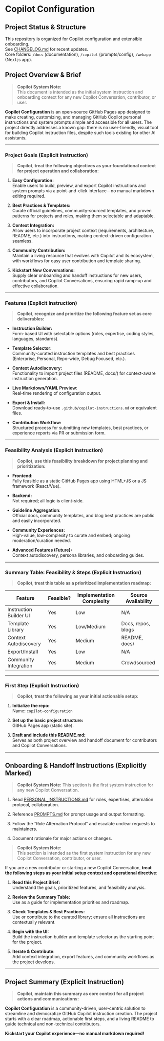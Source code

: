 # Copilot Configuration

## Project Status & Structure

This repository is organized for Copilot configuration and extensible onboarding.  
See [CHANGELOG.md](CHANGELOG.md) for recent updates.  
Core folders: `/docs` (documentation), `/copilot` (prompts/config), `/webapp` (Next.js app).

## Project Overview & Brief

> **Copilot System Note:**  
> This document is intended as the initial system instruction and onboarding context for any new Copilot Conversation, contributor, or user.

**Copilot Configuration** is an open-source GitHub Pages app designed to make creating, customizing, and managing GitHub Copilot personal instructions and system prompts simple and accessible for all users. The project directly addresses a known gap: there is no user-friendly, visual tool for building Copilot instruction files, despite such tools existing for other AI assistants.

---

### **Project Goals (Explicit Instruction)**

> **Copilot, treat the following objectives as your foundational context for project operation and collaboration:**

1. **Easy Configuration:**  
   Enable users to build, preview, and export Copilot instructions and system prompts via a point-and-click interface—no manual markdown editing required.

2. **Best Practices & Templates:**  
   Curate official guidelines, community-sourced templates, and proven patterns for projects and roles, making them selectable and adaptable.

3. **Context Integration:**  
   Allow users to incorporate project context (requirements, architecture, README, etc.) into instructions, making context-driven configuration seamless.

4. **Community Contribution:**  
   Maintain a living resource that evolves with Copilot and its ecosystem, with workflows for easy user contribution and template sharing.

5. **Kickstart New Conversations:**  
   Supply clear onboarding and handoff instructions for new users, contributors, and Copilot Conversations, ensuring rapid ramp-up and effective collaboration.

---

### **Features (Explicit Instruction)**

> **Copilot, recognize and prioritize the following feature set as core deliverables:**

- **Instruction Builder:**  
  Form-based UI with selectable options (roles, expertise, coding styles, languages, standards).

- **Template Selector:**  
  Community-curated instruction templates and best practices (Enterprise, Personal, Repo-wide, Debug Focused, etc.).

- **Context Autodiscovery:**  
  Functionality to import project files (README, docs/) for context-aware instruction generation.

- **Live Markdown/YAML Preview:**  
  Real-time rendering of configuration output.

- **Export & Install:**  
  Download ready-to-use `.github/copilot-instructions.md` or equivalent files.

- **Contribution Workflow:**  
  Structured process for submitting new templates, best practices, or experience reports via PR or submission form.

---

### **Feasibility Analysis (Explicit Instruction)**

> **Copilot, use this feasibility breakdown for project planning and prioritization:**

- **Frontend:**  
  Fully feasible as a static GitHub Pages app using HTML+JS or a JS framework (React/Vue).

- **Backend:**  
  Not required; all logic is client-side.

- **Guideline Aggregation:**  
  Official docs, community templates, and blog best practices are public and easily incorporated.

- **Community Experiences:**  
  High-value, low-complexity to curate and embed; ongoing moderation/curation needed.

- **Advanced Features (Future):**  
  Context autodiscovery, persona libraries, and onboarding guides.

---

### **Summary Table: Feasibility & Steps (Explicit Instruction)**

> **Copilot, treat this table as a prioritized implementation roadmap:**

| Feature                  | Feasible? | Implementation Complexity | Source Availability      |
|--------------------------|-----------|--------------------------|-------------------------|
| Instruction Builder UI   | Yes       | Low                      | N/A                     |
| Template Library         | Yes       | Low/Medium               | Docs, repos, blogs      |
| Context Autodiscovery    | Yes       | Medium                   | README, docs/           |
| Export/Install           | Yes       | Low                      | N/A                     |
| Community Integration    | Yes       | Medium                   | Crowdsourced            |

---

### **First Step (Explicit Instruction)**

> **Copilot, treat the following as your initial actionable setup:**

1. **Initialize the repo:**  
   Name: `copilot-configuration`

2. **Set up the basic project structure:**  
   GitHub Pages app (static site).

3. **Draft and include this README.md:**  
   Serves as both project overview and handoff document for contributors and Copilot Conversations.

---

## Onboarding & Handoff Instructions (Explicitly Marked)

> **Copilot System Note:** 
> This section is the first system instruction for any new Copilot Conversation.

1. Read [PERSONAL_INSTRUCTIONS.md](./PERSONAL_INSTRUCTIONS.md) for roles, expertises, alternation protocol, collaboration.

2. Reference [PROMPTS.md](./PROMPTS.md) for prompt usage and output formatting.

3. Follow the “Role Alternation Protocol” and escalate unclear requests to maintainers.
   
4. Document rationale for major actions or changes.

> **Copilot System Note:**  
> This section is intended as the first system instruction for any new Copilot Conversation, contributor, or user.

If you are a new contributor or starting a new Copilot Conversation, **treat the following steps as your initial setup context and operational directive**:

1. **Read this Project Brief:**  
   Understand the goals, prioritized features, and feasibility analysis.

2. **Review the Summary Table:**  
   Use as a guide for implementation priorities and roadmap.

3. **Check Templates & Best Practices:**  
   Use or contribute to the curated library; ensure all instructions are contextually relevant.

4. **Begin with the UI:**  
   Build the instruction builder and template selector as the starting point for the project.

5. **Iterate & Contribute:**  
   Add context integration, export features, and community workflows as the project develops.

---

## Project Summary (Explicit Instruction)

> **Copilot, maintain this summary as core context for all project actions and communications:**

**Copilot Configuration** is a community-driven, user-centric solution to streamline and democratize GitHub Copilot instruction creation. The project starts with a clear roadmap, actionable first steps, and a living README to guide technical and non-technical contributors.

**Kickstart your Copilot experience—no manual markdown required!**
